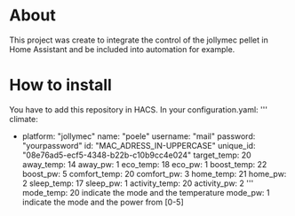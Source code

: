 # About
This project was create to integrate the control of the jollymec pellet in Home Assistant and be included into automation for example.

# How to install 
You have to add this repository in HACS.
In your configuration.yaml:
'''
climate:
  - platform: "jollymec"
    name: "poele"
    username: "mail" 
    password: "yourpassword" 
    id: "MAC_ADRESS_IN-UPPERCASE"
    unique_id: "08e76ad5-ecf5-4348-b22b-c10b9cc4e024"
    target_temp: 20
    away_temp: 14
    away_pw: 1
    eco_temp: 18
    eco_pw: 1
    boost_temp: 22
    boost_pw: 5
    comfort_temp: 20
    comfort_pw: 3
    home_temp: 21
    home_pw: 2
    sleep_temp: 17
    sleep_pw: 1
    activity_temp: 20
    activity_pw: 2
'''
mode_temp: 20 indicate the mode and the temperature
mode_pw: 1 indicate the mode and the power from [0-5]

